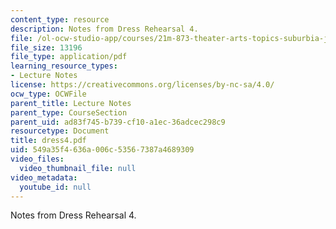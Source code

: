 ```yaml
---
content_type: resource
description: Notes from Dress Rehearsal 4.
file: /ol-ocw-studio-app/courses/21m-873-theater-arts-topics-suburbia-january-iap-2008/549a35f4636a006c53567387a4689309_dress4.pdf
file_size: 13196
file_type: application/pdf
learning_resource_types:
- Lecture Notes
license: https://creativecommons.org/licenses/by-nc-sa/4.0/
ocw_type: OCWFile
parent_title: Lecture Notes
parent_type: CourseSection
parent_uid: ad83f745-b739-cf10-a1ec-36adcec298c9
resourcetype: Document
title: dress4.pdf
uid: 549a35f4-636a-006c-5356-7387a4689309
video_files:
  video_thumbnail_file: null
video_metadata:
  youtube_id: null
---
```

Notes from Dress Rehearsal 4.